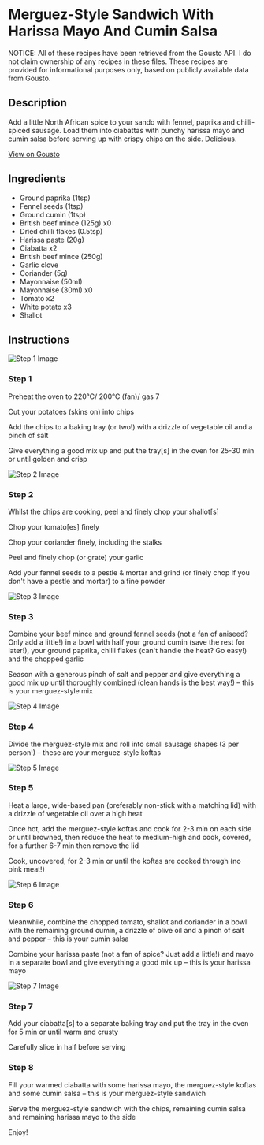 # Merguez-Style Sandwich With Harissa Mayo And Cumin Salsa

NOTICE: All of these recipes have been retrieved from the Gousto API. I do not claim ownership of any recipes in these files. These recipes are provided for informational purposes only, based on publicly available data from Gousto.

## Description

Add a little North African spice to your sando with fennel, paprika and chilli-spiced sausage. Load them into ciabattas with punchy harissa mayo and cumin salsa before serving up with crispy chips on the side. Delicious. 

[View on Gousto](https://www.gousto.co.uk/recipes/cookbook/merguez-inspired-sandwich-with-harissa-mayo-and-cumin-salsa)

## Ingredients

- Ground paprika (1tsp)
- Fennel seeds (1tsp)
- Ground cumin (1tsp)
- British beef mince (125g) x0
- Dried chilli flakes (0.5tsp)
- Harissa paste (20g)
- Ciabatta x2
- British beef mince (250g)
- Garlic clove
- Coriander (5g)
- Mayonnaise (50ml)
- Mayonnaise (30ml) x0
- Tomato x2
- White potato x3
- Shallot

## Instructions

![Step 1 Image](https://production-media.gousto.co.uk/cms/recipe-step-image/step-1-1716293764186-x200.jpg)

### Step 1

Preheat the oven to 220°C/ 200°C (fan)/ gas 7

Cut your potatoes (skins on) into chips

Add the chips to a baking tray (or two!) with a drizzle of vegetable oil and a pinch of salt

Give everything a good mix up and put the tray[s] in the oven for 25-30 min or until golden and crisp

![Step 2 Image](https://production-media.gousto.co.uk/cms/recipe-step-image/step-2-1716293767810-x200.jpg)

### Step 2

Whilst the chips are cooking, peel and finely chop your shallot[s]

Chop your tomato[es] finely

Chop your coriander finely, including the stalks

Peel and finely chop (or grate) your garlic

Add your fennel seeds to a pestle & mortar and grind (or finely chop if you don't have a pestle and mortar) to a fine powder

![Step 3 Image](https://production-media.gousto.co.uk/cms/recipe-step-image/step-3-1716293772051-x200.jpg)

### Step 3

Combine your beef mince and ground fennel seeds (not a fan of aniseed? Only add a little!) in a bowl with half your ground cumin (save the rest for later!), your ground paprika, chilli flakes (can't handle the heat? Go easy!) and the chopped garlic

Season with a generous pinch of salt and pepper and give everything a good mix up until thoroughly combined (clean hands is the best way!) – this is your merguez-style mix

![Step 4 Image](https://production-media.gousto.co.uk/cms/recipe-step-image/step-4-1716293776491-x200.jpg)

### Step 4

Divide the merguez-style mix and roll into small sausage shapes (3 per person!) – these are your merguez-style koftas

![Step 5 Image](https://production-media.gousto.co.uk/cms/recipe-step-image/step-5-1716293781236-x200.jpg)

### Step 5

Heat a large, wide-based pan (preferably non-stick with a matching lid) with a drizzle of vegetable oil over a high heat

Once hot, add the merguez-style koftas and cook for 2-3 min on each side or until browned, then reduce the heat to medium-high and cook, covered, for a further 6-7 min then remove the lid

Cook, uncovered, for 2-3 min or until the koftas are cooked through (no pink meat!)

![Step 6 Image](https://production-media.gousto.co.uk/cms/recipe-step-image/step-6-1716293786252-x200.jpg)

### Step 6

Meanwhile, combine the chopped tomato, shallot and coriander in a bowl with the remaining ground cumin, a drizzle of olive oil and a pinch of salt and pepper – this is your cumin salsa

Combine your harissa paste (not a fan of spice? Just add a little!) and mayo in a separate bowl and give everything a good mix up – this is your harissa mayo

![Step 7 Image](https://production-media.gousto.co.uk/cms/recipe-step-image/step-7-1716293790900-x200.jpg)

### Step 7

Add your ciabatta[s] to a separate baking tray and put the tray in the oven for 5 min or until warm and crusty

Carefully slice in half before serving

### Step 8

Fill your warmed ciabatta with some harissa mayo, the merguez-style koftas and some cumin salsa – this is your merguez-style sandwich

Serve the merguez-style sandwich with the chips, remaining cumin salsa and remaining harissa mayo to the side

Enjoy!

